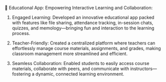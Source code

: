 🚀 Educational App: Empowering Interactive Learning and Collaboration: 

1) Engaged Learning: Developed an innovative educational app packed with features like file sharing, attendance tracking, in-session chats, quizzes, and memology—bringing fun and interaction to the learning process.
  
2) Teacher-Friendly: Created a centralized platform where teachers can effortlessly manage course materials, assignments, and grades, making classroom management more streamlined and efficient.
   
3) Seamless Collaboration: Enabled students to easily access course materials, collaborate with peers, and communicate with instructors—fostering a dynamic, connected learning environment.
